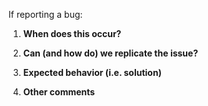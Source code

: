 If reporting a bug:

1. __When does this occur?__
<!-- Ex. Going to settings, every night at 3pm, when I go to search -->

2. __Can (and how do) we replicate the issue?__
<!-- Please be specific as possible. Use dashes (-) or numbers (1.) to create a list of steps -->

3. __Expected behavior (i.e. solution)__
<!-- What should have happened? -->

4. __Other comments__
